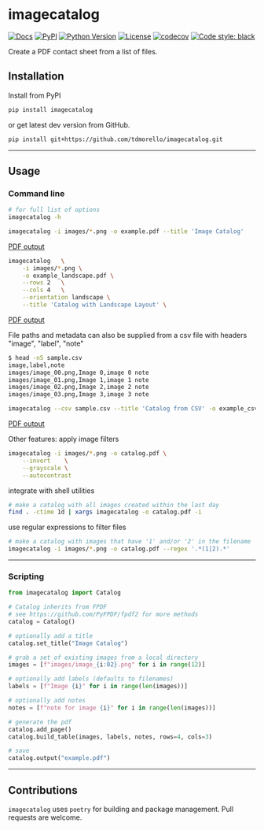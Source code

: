 # imagecatalog

[![Docs](https://img.shields.io/readthedocs/imagecatalog.svg?color=green)](https://imagecatalog.readthedocs.io/en/latest/)
[![PyPI](https://img.shields.io/pypi/v/imagecatalog.svg?color=green)](https://pypi.org/project/imagecatalog)
[![Python Version](https://img.shields.io/pypi/pyversions/imagecatalog.svg?color=green)](https://python.org)
[![License](https://img.shields.io/pypi/l/imagecatalog.svg?color=green)](https://github.com/tdmorello/imagecatalog/raw/main/LICENSE)
[![codecov](https://codecov.io/gh/tdmorello/imagecatalog/branch/main/graph/badge.svg)](https://codecov.io/gh/tdmorello/imagecatalog)
[![Code style: black](https://img.shields.io/badge/code%20style-black-000000.svg)](https://github.com/python/black)
<!-- [![tests](https://github.com/tdmorello/imagecoverage/workflows/tests/badge.svg)](https://github.com/tdmorello/imagecoverage/actions) -->

Create a PDF contact sheet from a list of files.

## Installation

Install from PyPI

```bash
pip install imagecatalog
```

or get latest dev version from GitHub.

```bash
pip install git+https://github.com/tdmorello/imagecatalog.git
```

---

## Usage

### Command line

```bash
# for full list of options
imagecatalog -h
```

```bash
imagecatalog -i images/*.png -o example.pdf --title 'Image Catalog'
```

[PDF output](https://github.com/tdmorello/imagecatalog/blob/main/resources/example.pdf)

```bash
imagecatalog   \
    -i images/*.png \
    -o example_landscape.pdf \
    --rows 2   \
    --cols 4   \
    --orientation landscape \
    --title 'Catalog with Landscape Layout' \
```

[PDF output](https://github.com/tdmorello/imagecatalog/blob/main/resources/example_landscape.pdf)

File paths and metadata can also be supplied from a csv file with headers "image", "label", "note"

```bash
$ head -n5 sample.csv
image,label,note
images/image_00.png,Image 0,image 0 note
images/image_01.png,Image 1,image 1 note
images/image_02.png,Image 2,image 2 note
images/image_03.png,Image 3,image 3 note
```

```bash
imagecatalog --csv sample.csv --title 'Catalog from CSV' -o example_csv.pdf
```

[PDF output](https://github.com/tdmorello/imagecatalog/blob/main/resources/example_csv.pdf)

Other features: apply image filters

```bash
imagecatalog -i images/*.png -o catalog.pdf \
    --invert    \
    --grayscale \
    --autocontrast
```

integrate with shell utilities

```bash
# make a catalog with all images created within the last day
find . -ctime 1d | xargs imagecatalog -o catalog.pdf -i
```

use regular expressions to filter files

```bash
# make a catalog with images that have '1' and/or '2' in the filename
imagecatalog -i images/*.png -o catalog.pdf --regex '.*(1|2).*'
```

---

### Scripting

```python
from imagecatalog import Catalog

# Catalog inherits from FPDF
# see https://github.com/PyFPDF/fpdf2 for more methods
catalog = Catalog()

# optionally add a title
catalog.set_title("Image Catalog")

# grab a set of existing images from a local directory
images = [f"images/image_{i:02}.png" for i in range(12)]

# optionally add labels (defaults to filenames)
labels = [f"Image {i}" for i in range(len(images))]

# optionally add notes
notes = [f"note for image {i}" for i in range(len(images))]

# generate the pdf
catalog.add_page()
catalog.build_table(images, labels, notes, rows=4, cols=3)

# save
catalog.output("example.pdf")
```

---

## Contributions

`imagecatalog` uses `poetry` for building and package management. Pull requests are welcome.
